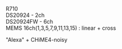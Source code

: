 R710     
DS20924   - 2ch    
DS20924FW - 6ch    
MEMS 16ch(1,3,5,7,9,11,13,15) : linear + cross     
  
"Alexa" + CHiME4-noisy    

